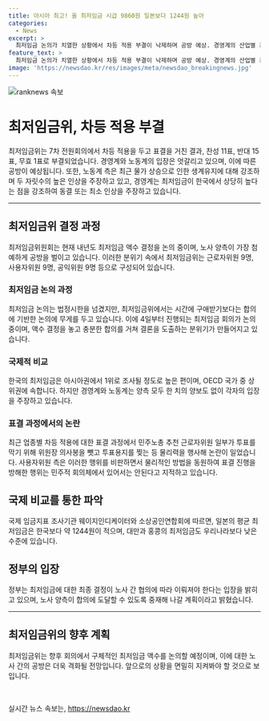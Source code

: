 ```yaml
---
title: 아시아 최고! 올 최저임금 시급 9860원 일본보다 1244원 높아
categories:
  - News
excerpt: >
  최저임금 논의가 치열한 상황에서 차등 적용 부결이 낙제하며 공방 예상. 경영계의 산업별 최저임금 적용 요구에 노동계와 공익위원 반대로 결론 미정. 한국 경제협력개발기구(OECD) 국가 중 8번째로 최저임금 높아, 각종 비교보고서는 높은 인상과 인하 양쪽 견해 충돌. 과격한 물리력 투표 방해로 논란도 불거질 가능성.
feature_text: >
  최저임금 논의가 치열한 상황에서 차등 적용 부결이 낙제하며 공방 예상. 경영계의 산업별 최저임금 적용 요구에 노동계와 공익위원 반대로 결론 미정. 한국 경제협력개발기구(OECD) 국가 중 8번째로 최저임금 높아, 각종 비교보고서는 높은 인상과 인하 양쪽 견해 충돌. 과격한 물리력 투표 방해로 논란도 불거질 가능성.
image: 'https://newsdao.kr/res/images/meta/newsdao_breakingnews.jpg'
---
```


<p><img src="https://newsdao.kr/res/images/meta/newsdao_breakingnews.jpg" alt="ranknews 속보" /></p>

<h1>최저임금위, 차등 적용 부결</h1>

<p data-ke-size="size16">최저임금위는 7차 전원회의에서 차등 적용을 두고 표결을 거친 결과, 찬성 11표, 반대 15표, 무효 1표로 부결되었습니다. 경영계와 노동계의 입장은 엇갈리고 있으며, 이에 따른 공방이 예상됩니다. 또한, 노동계 측은 최근 물가 상승으로 인한 생계유지에 대해 강조하며 두 자릿수의 높은 인상을 주장하고 있고, 경영계는 최저임금이 한국에서 상당히 높다는 점을 강조하여 동결 또는 최소 인상을 주장하고 있습니다.</p>

<hr>

<h2 data-ke-size="size26">최저임금위 결정 과정</h2>

<p data-ke-size="size16">최저임금위원회는 현재 내년도 최저임금 액수 결정을 논의 중이며, 노사 양측이 가장 첨예하게 공방을 벌이고 있습니다. 이러한 분위기 속에서 최저임금위는 근로자위원 9명, 사용자위원 9명, 공익위원 9명 등으로 구성되어 있습니다.</p>

<h3>최저임금 논의 과정</h3>

<p data-ke-size="size16">최저임금 논의는 법정시한을 넘겼지만, 최저임금위에서는 시간에 구애받기보다는 합의에 기반한 논의에 무게를 두고 있습니다. 이에 4일부터 진행되는 최저임금 회의가 논의 중이며, 액수 결정을 놓고 충분한 합의를 거쳐 결론을 도출하는 분위기가 만들어지고 있습니다.</p>

<h3>국제적 비교</h3>

<p data-ke-size="size16">한국의 최저임금은 아시아권에서 1위로 조사될 정도로 높은 편이며, OECD 국가 중 상위권에 속합니다. 하지만 경영계와 노동계는 양측 모두 한 치의 양보도 없이 각자의 입장을 주장하고 있습니다.</p>

<h3>표결 과정에서의 논란</h3>

<p data-ke-size="size16">최근 업종별 차등 적용에 대한 표결 과정에서 민주노총 추천 근로자위원 일부가 투표를 막기 위해 위원장 의사봉을 뺏고 투표용지를 찢는 등 물리력을 행사해 논란이 일었습니다. 사용자위원 측은 이러한 행위를 비판하면서 물리적인 방법을 동원하여 표결 진행을 방해한 행위는 민주적 회의체에서 있어서는 안된다고 지적하고 있습니다.</p>

<h2 data-ke-size="size26">국제 비교를 통한 파악</h2>

<p data-ke-size="size16">국제 임금지표 조사기관 웨이지인디케이터와 소상공인연합회에 따르면, 일본의 평균 최저임금은 한국보다 약 1244원이 적으며, 대만과 홍콩의 최저임금도 우리나라보다 낮은 수준에 있습니다.</p>

<h2 data-ke-size="size26">정부의 입장</h2>

<p data-ke-size="size16">정부는 최저임금에 대한 최종 결정이 노사 간 협의에 따라 이뤄져야 한다는 입장을 밝히고 있으며, 노사 양측이 합의에 도달할 수 있도록 중재해 나갈 계획이라고 밝혔습니다.</p>

<hr>

<h2 data-ke-size="size26">최저임금위의 향후 계획</h2>

<p data-ke-size="size16">최저임금위는 향후 회의에서 구체적인 최저임금 액수를 논의할 예정이며, 이에 대한 노사 간의 공방은 더욱 격화될 전망입니다. 앞으로의 상황을 면밀히 지켜봐야 할 것으로 보입니다.</p>

<p data-ke-size="size16">&nbsp;</p>
실시간 뉴스 속보는, <a href="https://newsdao.kr" rel="dofollow">https://newsdao.kr</a>


